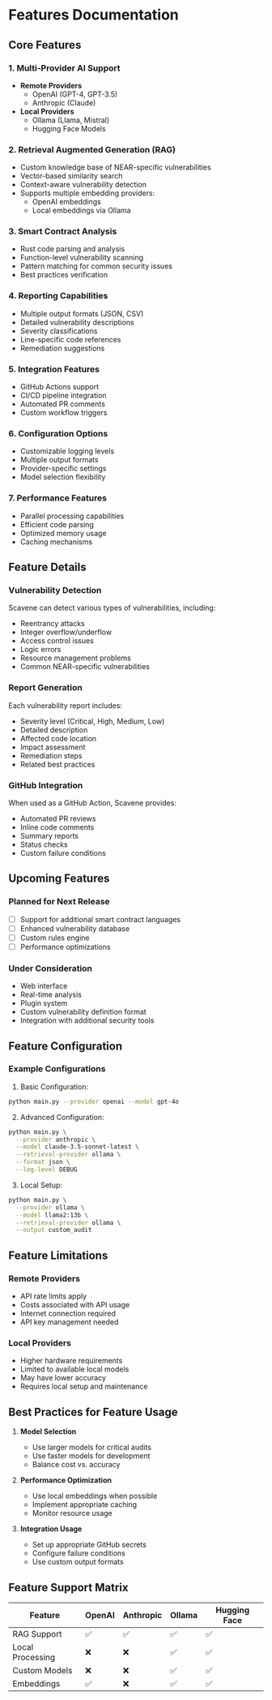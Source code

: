# Features Documentation

## Core Features

### 1. Multi-Provider AI Support
- **Remote Providers**
  - OpenAI (GPT-4, GPT-3.5)
  - Anthropic (Claude)
- **Local Providers**
  - Ollama (Llama, Mistral)
  - Hugging Face Models

### 2. Retrieval Augmented Generation (RAG)
- Custom knowledge base of NEAR-specific vulnerabilities
- Vector-based similarity search
- Context-aware vulnerability detection
- Supports multiple embedding providers:
  - OpenAI embeddings
  - Local embeddings via Ollama

### 3. Smart Contract Analysis
- Rust code parsing and analysis
- Function-level vulnerability scanning
- Pattern matching for common security issues
- Best practices verification

### 4. Reporting Capabilities
- Multiple output formats (JSON, CSV)
- Detailed vulnerability descriptions
- Severity classifications
- Line-specific code references
- Remediation suggestions

### 5. Integration Features
- GitHub Actions support
- CI/CD pipeline integration
- Automated PR comments
- Custom workflow triggers

### 6. Configuration Options
- Customizable logging levels
- Multiple output formats
- Provider-specific settings
- Model selection flexibility

### 7. Performance Features
- Parallel processing capabilities
- Efficient code parsing
- Optimized memory usage
- Caching mechanisms

## Feature Details

### Vulnerability Detection
Scavene can detect various types of vulnerabilities, including:
- Reentrancy attacks
- Integer overflow/underflow
- Access control issues
- Logic errors
- Resource management problems
- Common NEAR-specific vulnerabilities

### Report Generation
Each vulnerability report includes:
- Severity level (Critical, High, Medium, Low)
- Detailed description
- Affected code location
- Impact assessment
- Remediation steps
- Related best practices

### GitHub Integration
When used as a GitHub Action, Scavene provides:
- Automated PR reviews
- Inline code comments
- Summary reports
- Status checks
- Custom failure conditions

## Upcoming Features

### Planned for Next Release
- [ ] Support for additional smart contract languages
- [ ] Enhanced vulnerability database
- [ ] Custom rules engine
- [ ] Performance optimizations

### Under Consideration
- Web interface
- Real-time analysis
- Plugin system
- Custom vulnerability definition format
- Integration with additional security tools

## Feature Configuration

### Example Configurations

1. Basic Configuration:
```sh
python main.py --provider openai --model gpt-4o
```

2. Advanced Configuration:
```sh
python main.py \
  --provider anthropic \
  --model claude-3.5-sonnet-latest \
  --retrieval-provider ollama \
  --format json \
  --log-level DEBUG
```

3. Local Setup:
```sh
python main.py \
  --provider ollama \
  --model llama2:13b \
  --retrieval-provider ollama \
  --output custom_audit
```

## Feature Limitations

### Remote Providers
- API rate limits apply
- Costs associated with API usage
- Internet connection required
- API key management needed

### Local Providers
- Higher hardware requirements
- Limited to available local models
- May have lower accuracy
- Requires local setup and maintenance

## Best Practices for Feature Usage

1. **Model Selection**
   - Use larger models for critical audits
   - Use faster models for development
   - Balance cost vs. accuracy

2. **Performance Optimization**
   - Use local embeddings when possible
   - Implement appropriate caching
   - Monitor resource usage

3. **Integration Usage**
   - Set up appropriate GitHub secrets
   - Configure failure conditions
   - Use custom output formats

## Feature Support Matrix

| Feature | OpenAI | Anthropic | Ollama | Hugging Face |
|---------|--------|-----------|---------|--------------|
| RAG Support | ✅ | ✅ | ✅ | ✅ |
| Local Processing | ❌ | ❌ | ✅ | ✅ |
| Custom Models | ❌ | ❌ | ✅ | ✅ |
| Embeddings | ✅ | ❌ | ✅ | ✅ |